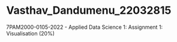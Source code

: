# Vasthav_Dandumenu_22032815
7PAM2000-0105-2022 - Applied Data Science 1: Assignment 1: Visualisation (20%)
